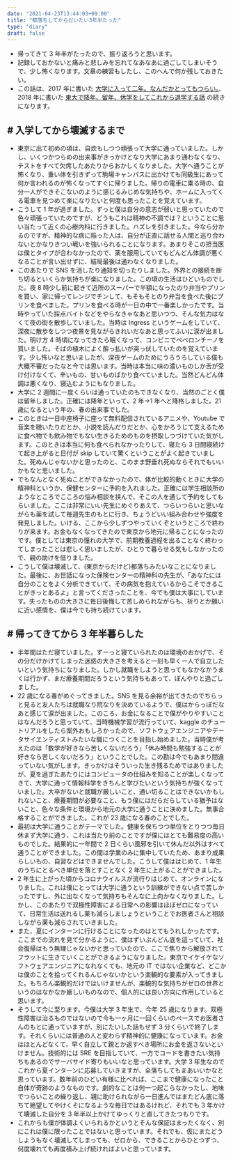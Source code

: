 ```yaml
---
date: "2021-04-23T13:44:03+09:00"
title: "都落ちしてからだいたい3年半たった"
type: "diary"
draft: false
---
```


- 帰ってきて 3 年半がたったので、振り返ろうと思います。
- 記録しておかないと痛みと悲しみを忘れてなあなあに過ごしてしまいそうで、少し怖くなります。文章の練習もしたし、このへんで何か残しておきたい。
- この話は、2017 年に書いた [大学に入って二年。なんだかとってもつらい。](https://anond.hatelabo.jp/20170604012351)、 2018 年に書いた [東大で降年、留年、休学をしてこれから退学する話](https://tateyamakaito.hatenablog.com/entry/2018/06/17/214107) の続きになります。

## # 入学してから壊滅するまで

- 東京に出て初めの頃は、自炊もしつつ頑張って大学に通っていました。しかし、いくつかつらめの出来事がきっかけとなり大学にあまり通わなくなり、テストをすべて欠席したあたりからおかしくなりました。大学へ通うことが怖くなり、重い体を引きずって駒場キャンパスに出かけても同級生にあって何か言われるのが怖くなってすぐに帰りました。帰りの電車に乗る時の、自分一人ができそこないのように感じるみじめな気持ちや、ホームに入ってくる電車を見つめて楽になりたいと何度も思ったことを覚えています。
- こうして 1 年が過ぎました。ずっと僕は自分の意志が弱いと思っていたので色々頑張っていたのですが、どうもこれは精神の不調では？ということに思い当たって近くの心療内科に行きました。ハズレを引きました。今なら分かるのですが、精神的な病に陥った人は、自分が正直に話せる人間と巡り合わないとかなりきつい戦いを強いられることになります。あまりそこの担当医は僕とタイプが合わなかったので、薬を服用していてもどんどん体調が悪くなることが言い出せずに、結局最後は通わなくなりました。
- このあたりで SNS を消したり通知を切ったりしました。外界との接続を断ち切るといくらか気持ちが楽になりました。この頃の生活はひどいものでした。夜 8 時少し前に起きて近所のスーパーで半額になったのり弁当やプリンを買い、家に帰ってレンジでチンして、もそもそとのり弁当を食べた後にプリンを食べました。プリンを食べる時が一日の中で一番楽しかったです。当時やっていた採点バイトなどをやらなきゃなあと思いつつ、そんな気力はなくて夜の街を散歩していました。当時は Ingress というゲームをしていて、深夜に散歩をしつつ夜景を見ながらきれいだなあと思ってふいに涙が出ました。明け方 4 時頃になってきたら眠くなって、コンビニでペペロンチーノを買いました。そばの植木によく酔っ払いが突っ伏していたのを覚えています。少し怖いなと思いましたが、深夜ゲームのためにうろうろしている僕も大概不審だったなと今では思います。当時は本当に味の濃いものしか舌が受け付けなくて、辛いもの、甘いものばかり食べていました。当然どんどん体調は悪くなり、寝込むようにもなりました。
- 大学に 2 週間に一度くらいは通っていたのもできなくなり、当然のごとく僕は留年しました。正確には降年といって、2 年->1 年へと降格しました。21 歳になるという年の、春の出来事でした。
- このときは一日中座椅子に座って無料配信されているアニメや、Youtube で音楽を聴いたりだとか、小説を読んだりだとか、心をかろうじて支えるために食べ物でも飲み物でもない生きるためのものを摂取しつづけていた気がします。このときは本当に何も食べられなかったりして、寝たら 3 日間寝続けて起き上がると日付が skip していて驚くということがよく起きていました。死ぬんじゃないかと思ったのと、このまま野垂れ死ぬならそれでもいいかもなと思いました。
- でもなんとなく死ぬことができなかったので、体が比較的動くときに大学の精神科というか、保健センターに予約を入れました。正確には学生相談所のようなところでこころの悩み相談を挟んで、そこの人を通して予約をしてもらいました。ここは非常にいい先生にめぐりあえて、つらいつらいと思いながらも薬を試して毎週先生のもとに行き、ちょうどいい組み合わせや強度を発見しました。いける、ここから少しずつやっていくぞというところで終わりが来ます。お金もなくなってきたので東京から地元に帰ることになったのです。僕としては東京の憧れの大学で、前期教養過程を出ることなく終わってしまったことは悲しく思いましたが、ひとりで暮らせる気もしなかったので、親の助けを借りました。
- こうして僕は壊滅して、(東京からだけど)都落ちみたいなことになりました。最後に、お世話になった保険センターの精神科の先生が、「あなたには自分のことをよく分析できていて、その病気を抱えているからこそできることがきっとあるよ」と言ってくださったことを、今でも僕は大事にしています。失ったものの大きさに毎日後悔して苦しめられながらも、祈りとか願いに近い感情を、僕は今でも持ち続けています。

## # 帰ってきてから 3 年半暮らした

- 半年間はただ寝ていました。ずーっと寝ていられたのは環境のおかげで、その分だけかけてしまった迷惑の大きさを考えると一刻も早く一人で自立したいという気持ちになりました。しかし就職をしようと思ってもなかなかうまくは行かず、まだ療養期間だろうという気持ちもあって、ぼんやりと過ごしました。
- 22 歳になる春がめぐってきました。SNS を見る余裕が出てきたのでちらっと見ると友人たちは就職なり院なりを決めているようで、僕はからっぽだなあと感じて涙が出ました。このころ、お金になることで僕がやりやすいことはなんだろうと思っていて、当時機械学習が流行っていて、kaggle のチュートリアルをしたら案外おもしろかったので、ソフトウェアエンジニアやデータサイエンティストみたいな職につくことを目指し始めました。当時僕が考えたのは「数学が好きなら苦しくないだろう」「休み時間も勉強することが好きなら苦しくないだろう」ということでした。この勘は今でもあまり間違っていない気がします。きっかけはそういった生き残るためではありましたが、夏を過ぎたあたりにはコンピュータの仕組みを知ることが楽しくなってきて、大学に通って情報科学をきちんと学びたいという気持ちが強くなっていました。大卒がないと就職が厳しいこと、通い切ることはできないかもしれないこと、療養期間が必要なこと、もう僕にはだらだらしている猶予はないこと、色々な条件と環境から地元の大学に通うことに決めました。無事合格することができました。これが 23 歳になる春のことでした。
- 最初は大学に通うことがテーマでした。健康を保ちつつ単位をとりつつ毎日休まず大学に通う、これは当たり前のことですが僕にはとても難易度の高いものでした。結果的に一年間で 2 日くらい風邪を引いて休んだ以外はすべて通うことができました。この間は学業のみに集中していたため、あまり成果らしいもの、自習などはできませんでした。こうして僕ははじめて、1 年生のうちにとるべき単位を落とすことなく 2 年生に上がることができました。
- 2 年生に上がった頃からコロナウイルスが流行りはじめて、オンラインになりました。これは僕にとっては大学に通うという訓練ができない点で苦しかったですし、外に出なくなって気持ちもそんなに上向かなくなりました。しかし、このあたりで双極性障害による日常への影響はほぼゼロになっていて、日常生活は送れるし薬も減らしましょうということでお医者さんと相談しながら薬も減らされていきました。
- また、夏にインターンに行けることになったのはとてもうれしかったです。ここまでの流れを見て分かるように、僕はずいぶんどん底を這っていて、社会復帰はもう無理じゃないかと思っていたので、ここで焦りから解放されてフラットに生きていくことができるようになりました。東京でイケイケなソフトウェアエンジニアになれなくても、地元の IT ではない企業など、どこかは僕のことを拾ってくれるんじゃないかという楽観的な要素が入ってきました。もちろん楽観的だけではいけませんが、楽観的な気持ちがゼロの世界というのはなかなか厳しいものなので、個人的には良い方向に作用していると思います。
- そうして今に至ります。今僕は大学 3 年生で、今年 25 歳になります。双極性障害は治るものではないので今も一ヶ月に一回くらいのペースでお医者さんのもとに通っていますが、別にたいした話もせず 3 分くらいで終了します。それくらいには普通の人と変わらず精神的に健康になっています。お金はほとんどなくて、早く自立して親とか返すべき場所にお金を返さないといけません。技術的には SRE を目指していて、一方でコードを書きたい気持ちもあるのでサーバサイド寄りもいいなと思っています。大学 3 年生なのでこれから夏インターンに応募していきますが、全落ちしてもまあいいかなと思っています。数年前のひどい有様に比べれば、ここまで健康になったこと自体が奇跡のようなものです。劇的なことは何一つ起こらなかったし、地味でつらいことの繰り返し、親に助けられながら一日進んではまたどん底に落ちて絶望してやけくそになるような毎日ではあるけれど、それでも 3 年かけて壊滅した自分を 3 年半以上かけてゆっくりと直してきたつもりです。
- これからも僕が体調よくいられるかというとそんな保証はまったくなく、別にこれは僕に限ったことではないと思っています。それでも、仮にまたどうしようもなく壊滅してしまっても、ゼロから、できることからひとつずつ、何度壊れても再度積み上げ続ければよいと思っています。
